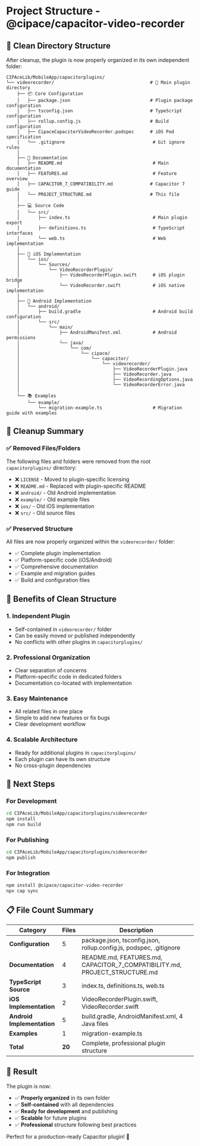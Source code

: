 # Project Structure - @cipace/capacitor-video-recorder

## 📁 Clean Directory Structure

After cleanup, the plugin is now properly organized in its own independent folder:

```
CIPAceLib/MobileApp/capacitorplugins/
└── videorecorder/                                    # 🎯 Main plugin directory
    ├── 📦 Core Configuration
    │   ├── package.json                              # Plugin package configuration
    │   ├── tsconfig.json                             # TypeScript configuration
    │   ├── rollup.config.js                          # Build configuration
    │   ├── CipaceCapacitorVideoRecorder.podspec      # iOS Pod specification
    │   └── .gitignore                                 # Git ignore rules
    │
    ├── 📝 Documentation
    │   ├── README.md                                  # Main documentation
    │   ├── FEATURES.md                                # Feature overview
    │   ├── CAPACITOR_7_COMPATIBILITY.md              # Capacitor 7 guide
    │   └── PROJECT_STRUCTURE.md                      # This file
    │
    ├── 💻 Source Code
    │   └── src/
    │       ├── index.ts                               # Main plugin export
    │       ├── definitions.ts                         # TypeScript interfaces
    │       └── web.ts                                 # Web implementation
    │
    ├── 🍎 iOS Implementation
    │   └── ios/
    │       └── Sources/
    │           └── VideoRecorderPlugin/
    │               ├── VideoRecorderPlugin.swift      # iOS plugin bridge
    │               └── VideoRecorder.swift            # iOS native implementation
    │
    ├── 🤖 Android Implementation
    │   └── android/
    │       ├── build.gradle                           # Android build configuration
    │       └── src/
    │           └── main/
    │               ├── AndroidManifest.xml            # Android permissions
    │               └── java/
    │                   └── com/
    │                       └── cipace/
    │                           └── capacitor/
    │                               └── videorecorder/
    │                                   ├── VideoRecorderPlugin.java
    │                                   ├── VideoRecorder.java
    │                                   ├── VideoRecordingOptions.java
    │                                   └── VideoRecorderError.java
    │
    └── 📚 Examples
        └── example/
            └── migration-example.ts                   # Migration guide with examples
```

## 🧹 Cleanup Summary

### ✅ Removed Files/Folders
The following files and folders were removed from the root `capacitorplugins/` directory:

- ❌ `LICENSE` - Moved to plugin-specific licensing
- ❌ `README.md` - Replaced with plugin-specific README
- ❌ `android/` - Old Android implementation
- ❌ `example/` - Old example files
- ❌ `ios/` - Old iOS implementation  
- ❌ `src/` - Old source files

### ✅ Preserved Structure
All files are now properly organized within the `videorecorder/` folder:

- ✅ Complete plugin implementation
- ✅ Platform-specific code (iOS/Android)
- ✅ Comprehensive documentation
- ✅ Example and migration guides
- ✅ Build and configuration files

## 🎯 Benefits of Clean Structure

### 1. **Independent Plugin**
- Self-contained in `videorecorder/` folder
- Can be easily moved or published independently
- No conflicts with other plugins in `capacitorplugins/`

### 2. **Professional Organization**
- Clear separation of concerns
- Platform-specific code in dedicated folders
- Documentation co-located with implementation

### 3. **Easy Maintenance**
- All related files in one place
- Simple to add new features or fix bugs
- Clear development workflow

### 4. **Scalable Architecture**
- Ready for additional plugins in `capacitorplugins/`
- Each plugin can have its own structure
- No cross-plugin dependencies

## 🚀 Next Steps

### For Development
```bash
cd CIPAceLib/MobileApp/capacitorplugins/videorecorder
npm install
npm run build
```

### For Publishing
```bash
cd CIPAceLib/MobileApp/capacitorplugins/videorecorder
npm publish
```

### For Integration
```bash
npm install @cipace/capacitor-video-recorder
npx cap sync
```

## 📋 File Count Summary

| Category | Files | Description |
|----------|-------|-------------|
| **Configuration** | 5 | package.json, tsconfig.json, rollup.config.js, podspec, .gitignore |
| **Documentation** | 4 | README.md, FEATURES.md, CAPACITOR_7_COMPATIBILITY.md, PROJECT_STRUCTURE.md |
| **TypeScript Source** | 3 | index.ts, definitions.ts, web.ts |
| **iOS Implementation** | 2 | VideoRecorderPlugin.swift, VideoRecorder.swift |
| **Android Implementation** | 5 | build.gradle, AndroidManifest.xml, 4 Java files |
| **Examples** | 1 | migration-example.ts |
| **Total** | **20** | Complete, professional plugin structure |

## 🎉 Result

The plugin is now:
- ✅ **Properly organized** in its own folder
- ✅ **Self-contained** with all dependencies
- ✅ **Ready for development** and publishing
- ✅ **Scalable** for future plugins
- ✅ **Professional** structure following best practices

Perfect for a production-ready Capacitor plugin! 🚀
